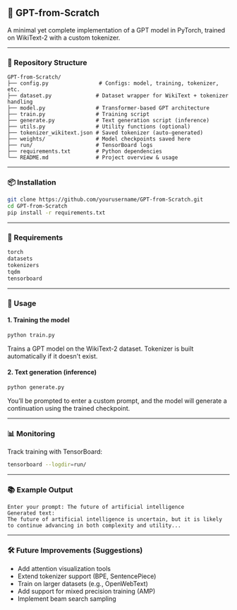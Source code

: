 ## 🧠 GPT-from-Scratch

A minimal yet complete implementation of a GPT model in PyTorch, trained on WikiText-2 with a custom tokenizer.

---

### 📁 Repository Structure

```
GPT-from-Scratch/
├── config.py                # Configs: model, training, tokenizer, etc.
├── dataset.py              # Dataset wrapper for WikiText + tokenizer handling
├── model.py                # Transformer-based GPT architecture
├── train.py                # Training script
├── generate.py             # Text generation script (inference)
├── utils.py                # Utility functions (optional)
├── tokenizer_wikitext.json # Saved tokenizer (auto-generated)
├── weights/                # Model checkpoints saved here
├── run/                    # TensorBoard logs
├── requirements.txt        # Python dependencies
└── README.md               # Project overview & usage
```

---

### 📦 Installation

```bash
git clone https://github.com/yourusername/GPT-from-Scratch.git
cd GPT-from-Scratch
pip install -r requirements.txt
```

---

### 🧾 Requirements

```txt
torch
datasets
tokenizers
tqdm
tensorboard
```

---

### 🚀 Usage

#### 1. **Training the model**

```bash
python train.py
```

Trains a GPT model on the WikiText-2 dataset. Tokenizer is built automatically if it doesn't exist.

#### 2. **Text generation (inference)**

```bash
python generate.py
```

You’ll be prompted to enter a custom prompt, and the model will generate a continuation using the trained checkpoint.

---

### 📊 Monitoring

Track training with TensorBoard:

```bash
tensorboard --logdir=run/
```

---

### 📚 Example Output

```
Enter your prompt: The future of artificial intelligence
Generated text:
The future of artificial intelligence is uncertain, but it is likely to continue advancing in both complexity and utility...
```

---

### 🛠 Future Improvements (Suggestions)

* Add attention visualization tools
* Extend tokenizer support (BPE, SentencePiece)
* Train on larger datasets (e.g., OpenWebText)
* Add support for mixed precision training (AMP)
* Implement beam search sampling


